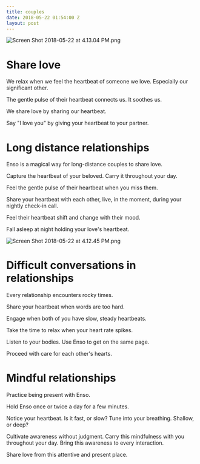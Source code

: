 ```yaml
---
title: couples
date: 2018-05-22 01:54:00 Z
layout: post
---
```


![Screen Shot 2018-05-22 at 4.13.04 PM.png](/uploads/Screen%20Shot%202018-05-22%20at%204.13.04%20PM.png)

# Share love

We relax when we feel the heartbeat of someone we love. Especially our significant other. 

The gentle pulse of their heartbeat connects us. It soothes us.

We share love by sharing our heartbeat. 

Say "I love you" by giving your heartbeat to your partner.

# Long distance relationships  

Enso is a magical way for long-distance couples to share love. 

Capture the heartbeat of your beloved. Carry it throughout your day.

Feel the gentle pulse of their heartbeat when you miss them. 

Share your heartbeat with each other, live, in the moment, during your nightly check-in call. 

Feel their heartbeat shift and change with their mood.

Fall asleep at night holding your love's heartbeat.

![Screen Shot 2018-05-22 at 4.12.45 PM.png](/uploads/Screen%20Shot%202018-05-22%20at%204.12.45%20PM.png)

# Difficult conversations in relationships

Every relationship encounters rocky times. 

Share your heartbeat when words are too hard.

Engage when both of you have slow, steady heartbeats. 

Take the time to relax when your heart rate spikes. 

Listen to your bodies. Use Enso to get on the same page. 

Proceed with care for each other's hearts.

# Mindful relationships 

Practice being present with Enso.

Hold Enso once or twice a day for a few minutes. 

Notice your heartbeat. Is it fast, or slow? Tune into your breathing. Shallow, or deep?

Cultivate awareness without judgment. Carry this mindfulness with you throughout your day. Bring this awareness to every interaction.  

Share love from this attentive and present place. 